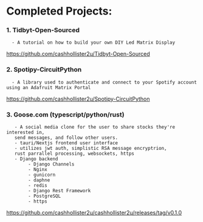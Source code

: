 # Completed Projects: 

   ### 1. Tidbyt-Open-Sourced

      - A tutorial on how to build your own DIY Led Matrix Display
      
   https://github.com/cashhollister2u/Tidbyt-Open-Sourced

   ### 2. Spotipy-CircuitPython

      - A library used to authenticate and connect to your Spotify account using an Adafruit Matrix Portal

   https://github.com/cashhollister2u/Spotipy-CircuitPython

   ### 3. Goose.com (typescript/python/rust) 
       - A social media clone for the user to share stocks they're interested in, 
       send messages, and follow other users.
       - tauri/Nextjs frontend user interface
       - utilizes jwt auth, simplistic RSA message encryptrion, 
       rust parrallel processing, websockets, https
       - Django backend 
            - Django Channels
            - Nginx
            - gunicorn
            - daphne
            - redis
            - Django Rest Framework
            - PostgreSQL 
            - https
            
   https://github.com/cashhollister2u/cashhollister2u/releases/tag/v0.1.0
      
   
      
   


